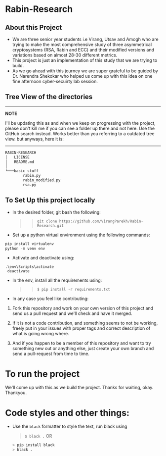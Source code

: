 # Rabin-Research

## About this Project

- We are three senior year students i.e Virang, Utsav and Amogh who are trying to make the most comprehensive study of three asymmetrical cryptosystems (RSA, Rabin and ECC) and their modified versions and variations based on almost 28-30 different metrics.
- This project is just an implementation of this study that we are trying to build.
- As we go ahead with this journey we are super grateful to be guided by Dr. Narendra Shekokar who helped us come up with this idea on one fine afternoon cyber-secuirty lab session.

## Tree View of the directories

---

**NOTE**

I'll be updating this as and when we keep on progressing with the project, please don't kill me if you can see a folder up there and not here. Use the GitHub search instead. Works better than you referring to a outdated tree view. but anyways, here it is:

---

```bash
RABIN-RESEARCH
│   LICENSE
│   README.md
│
└───basic stuff
        rabin.py
        rabin_modified.py
        rsa.py
```

## To Set Up this project locally

- In the desired folder, git bash the following:
  > > `git clone https://github.com/VirangParekh/Rabin-Research.git`
- Set up a python virtual environment using the following commands:

```python
pip install virtualenv
python -m venv env
```

- Activate and deactivate using:

```console
.\env\Scripts\activate
 deactivate
```

- In the env, install all the requirements using:

  > > `$ pip install -r requirements.txt`

- In any case you feel like contributing:

1. Fork this repository and work on your own version of this project and send us a pull request and we'll check and have it merged.

2. If it is not a code contribution, and something seems to not be working, freely put in your issues with proper tags and correct description of what is going wrong where.

3. And if you happen to be a member of this repository and want to try something new out or anything else, just create your own branch and send a pull-request from time to time.

# To run the project

We'll come up with this as we build the project. Thanks for waiting, okay. Thankyou.

# Code styles and other things:

- Use the `black` formatter to style the text, run black using
  > `$ black .`
  > OR
  >
  ```python
  > pip install black
  > black .
  ```

